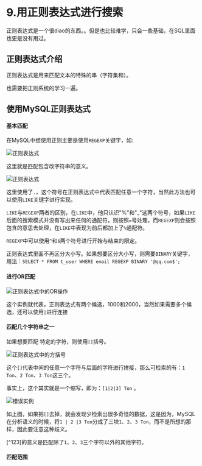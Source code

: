# 9.用正则表达式进行搜索
正则表达式是一个很diao的东西。。但是也比较难学，只会一些基础，在SQL里面也更是没有用过。

## 正则表达式介绍
正则表达式是用来匹配文本的特殊的串（字符集和）。

也需要把正则系统的学习一遍。

## 使用MySQL正则表达式
#### 基本匹配
在MySQL中想使用正则主要是使用`REGEXP`关键字，如:

![正则表达式](https://ws2.sinaimg.cn/large/005VwC5mly1g7daaal27qj30i908775l.jpg)

这里就是匹配包含改字符串的意义。

![正则表达式](https://ws1.sinaimg.cn/large/005VwC5mly1g7dabogh7jj30j208ngmm.jpg)

这里使用了`.`，这个符号在正则表达式中代表匹配任意一个字符，当然此方法也可以使用`LIKE`关键字进行实现。

`LIKE`与`REGEXP`两者的区别，在`LIKE`中，他只认识"%"和"_"这两个符号，如果`LIKE`后面的搜索模式并没有写出来任何的通配符，则按照`=`号处理，而`REGEXP`则会按照包含的意思去处理，在`LIKE`中表现为前后都加上了`%`通配符。

`REGEXP`中可以使用`^`和`$`两个符号进行开始与结束的限定。

正则表达式里面不再区分大小写。如果想要区分大小写，则需要`BINARY`关键字，用法：`SELECT * FROM t_user WHERE email REGEXP BINARY '@qq.com$';`

#### 进行OR匹配
![正则表达式中的OR操作](https://wx3.sinaimg.cn/large/005VwC5mly1g7dajw6pgzj30io09i0u0.jpg)

这个实例就代表，正则表达式有两个候选，1000和2000，当然如果需要多个候选，还可以使用`|`进行连接

#### 匹配几个字符串之一

如果想要匹配 特定的字符，则使用`[]`括号。

![正则表达式中的方括号](https://ws4.sinaimg.cn/large/005VwC5mly1g7daooteq7j30ic08rt9p.jpg)

这个`[]`代表中间的任意一个字符与后面的字符进行拼接，那么可检索的有：`1 Ton`、`2 Ton`、`3 Ton`这三个。

事实上，这个其实就是一个缩写，即为：`[1|2|3] Ton` 。

![错误实例](https://wx4.sinaimg.cn/large/005VwC5mly1g7daxawry3j30f207hdga.jpg)

如上图，如果把`[]`去掉，就会发现少检索出很多奇怪的数据，这是因为，MySQL在分析语义的时候，将`1 | 2 |3 Ton`分成了三块`1`、`2`、`3 Ton`，而不是所想的那样，因此要注意这种歧义。

[^123]的意义是匹配除了`1`、`2`、`3`三个字符以外的其他字符。

#### 匹配范围
